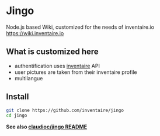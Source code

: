 # Jingo

Node.js based Wiki, customized for the needs of inventaire.io https://wiki.inventaire.io

## What is customized here
- authentification uses [inventaire](http://github.com/inventaire/inventaire) API
- user pictures are taken from their inventaire profile
- multilangue

## Install
```sh
git clone https://github.com/inventaire/jingo
cd jingo
```

**See also [claudioc/jingo README](https://github.com/claudioc/jingo)**
